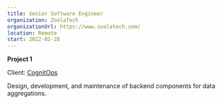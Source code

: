 ```yaml
---
title: Senior Software Engineer
organization: ZoolaTech
organizationUrl: https://www.zoolatech.com/
location: Remote
start: 2022-02-28
---
```


**Project 1**

Client: [CognitOps](https://cognitops.com/)

Design, development, and maintenance of backend components for data aggregations.